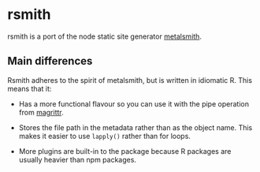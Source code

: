 # rsmith

rsmith is a port of the node static site generator [metalsmith](http://www.metalsmith.io/).

## Main differences

Rsmith adheres to the spirit of metalsmith, but is written in idiomatic R. This means that it:

* Has a more functional flavour so you can use it with the pipe operation
  from [magrittr](https://github.com/smbache/magrittr).

* Stores the file path in the metadata rather than as the object name.
  This makes it easier to use `lapply()` rather than for loops.

* More plugins are built-in to the package because R packages are usually
  heavier than npm packages.
